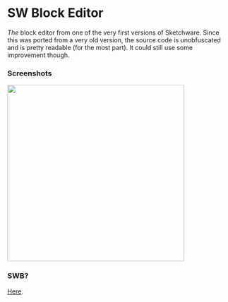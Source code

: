 # SW Block Editor
_The_ block editor from one of the very first versions of Sketchware. Since this was ported from a very old version, the source code is unobfuscated and is pretty readable (for the most part). It could still use some improvement though.

### Screenshots
<img src="https://github.com/MikeAndrson/SWBlockEditor/assets/45513948/3b09f945-64c8-4d8d-b7bd-bf891bdd2788" width="400" />

### SWB?
[Here](SWClone.swb).
